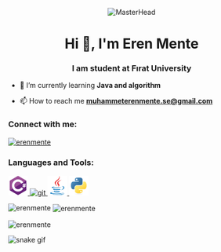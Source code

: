 <p align="center">
  <img src="https://media.istockphoto.com/id/1530973530/tr/foto%C4%9Fraf/software-development-concept.jpg?s=612x612&w=0&k=20&c=CMdchuu_-4VbH5U0hhytikgSPTkxfPB4uHQ6X9Nzf-Y=" alt="MasterHead">
</p>
<h1 align="center">Hi 👋, I'm Eren Mente</h1>
<h3 align="center">I am student at Fırat University</h3>

- 🌱 I’m currently learning **Java and algorithm**

- 📫 How to reach me **muhammeterenmente.se@gmail.com**

<h3 align="left">Connect with me:</h3>
<p align="left">
<a href="https://linkedin.com/in/erenmente" target="blank"><img align="center" src="https://raw.githubusercontent.com/rahuldkjain/github-profile-readme-generator/master/src/images/icons/Social/linked-in-alt.svg" alt="erenmente" height="30" width="40" /></a>
</p>

<h3 align="left">Languages and Tools:</h3>
<p align="left"> <a href="https://www.w3schools.com/cs/" target="_blank" rel="noreferrer"> <img src="https://raw.githubusercontent.com/devicons/devicon/master/icons/csharp/csharp-original.svg" alt="csharp" width="40" height="40"/> </a> <a href="https://git-scm.com/" target="_blank" rel="noreferrer"> <img src="https://www.vectorlogo.zone/logos/git-scm/git-scm-icon.svg" alt="git" width="40" height="40"/> </a> <a href="https://www.java.com" target="_blank" rel="noreferrer"> <img src="https://raw.githubusercontent.com/devicons/devicon/master/icons/java/java-original.svg" alt="java" width="40" height="40"/> </a> <a href="https://www.python.org" target="_blank" rel="noreferrer"> <img src="https://raw.githubusercontent.com/devicons/devicon/master/icons/python/python-original.svg" alt="python" width="40" height="40"/> </a> </p>

<p><img align="left" src="https://github-readme-stats.vercel.app/api/top-langs?username=erenmente&show_icons=true&locale=en&layout=compact" alt="erenmente" /></p>

<p>&nbsp;<img align="center" src="https://github-readme-stats.vercel.app/api?username=erenmente&show_icons=true&locale=en" alt="erenmente" /></p>

<p><img align="center" src="https://github-readme-streak-stats.herokuapp.com/?user=erenmente&" alt="erenmente" /></p>

![snake gif](https://github.com/YOUR_USERNAME/YOUR_USERNAME/blob/output/github-contribution-grid-snake.gif)
